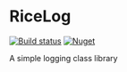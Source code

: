 # RiceLog
[![Build status](https://ci.appveyor.com/api/projects/status/1j258f7i77shpg1u?svg=true)](https://ci.appveyor.com/project/ricepuffz/ricelog)
[![Nuget](https://img.shields.io/nuget/v/RiceLog)](https://www.nuget.org/packages/RiceLog/)

A simple logging class library
